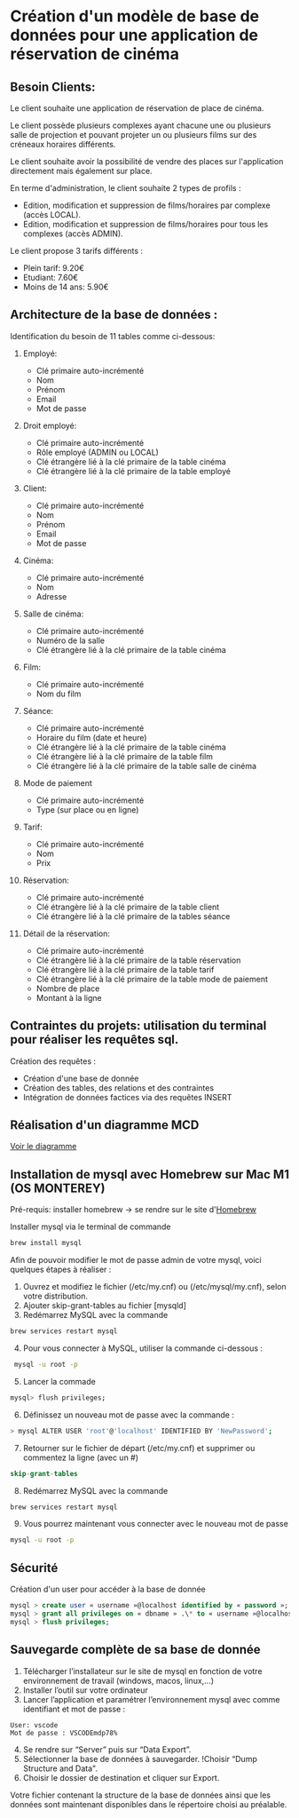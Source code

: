 # Création d'un modèle de base de données pour une application de réservation de cinéma

## Besoin Clients:

Le client souhaite une application de réservation de place de cinéma.

Le client possède plusieurs complexes ayant chacune une ou plusieurs salle de projection et pouvant projeter un ou plusieurs films sur des créneaux horaires différents.

Le client souhaite avoir la possibilité de vendre des places sur l'application directement mais également sur place.

En terme d'administration, le client souhaite 2 types de profils :

- Edition, modification et suppression de films/horaires par complexe (accès LOCAL).
- Edition, modification et suppression de films/horaires pour tous les complexes (accès ADMIN).

Le client propose 3 tarifs différents :

- Plein tarif: 9.20€
- Etudiant: 7.60€
- Moins de 14 ans: 5.90€

## Architecture de la base de données :

Identification du besoin de 11 tables comme ci-dessous:

1. Employé:

   - Clé primaire auto-incrémenté
   - Nom
   - Prénom
   - Email
   - Mot de passe

2. Droit employé:

   - Clé primaire auto-incrémenté
   - Rôle employé (ADMIN ou LOCAL)
   - Clé étrangère lié à la clé primaire de la table cinéma
   - Clé étrangère lié à la clé primaire de la table employé

3. Client:

   - Clé primaire auto-incrémenté
   - Nom
   - Prénom
   - Email
   - Mot de passe

4. Cinéma:

   - Clé primaire auto-incrémenté
   - Nom
   - Adresse

5. Salle de cinéma:

   - Clé primaire auto-incrémenté
   - Numéro de la salle
   - Clé étrangère lié à la clé primaire de la table cinéma

6. Film:

   - Clé primaire auto-incrémenté
   - Nom du film

7. Séance:

   - Clé primaire auto-incrémenté
   - Horaire du film (date et heure)
   - Clé étrangère lié à la clé primaire de la table cinéma
   - Clé étrangère lié à la clé primaire de la table film
   - Clé étrangère lié à la clé primaire de la table salle de cinéma

8. Mode de paiement

   - Clé primaire auto-incrémenté
   - Type (sur place ou en ligne)

9. Tarif:

   - Clé primaire auto-incrémenté
   - Nom
   - Prix

10. Réservation:

    - Clé primaire auto-incrémenté
    - Clé étrangère lié à la clé primaire de la table client
    - Clé étrangère lié à la clé primaire de la tables séance

11. Détail de la réservation:
    - Clé primaire auto-incrémenté
    - Clé étrangère lié à la clé primaire de la table réservation
    - Clé étrangère lié à la clé primaire de la table tarif
    - Clé étrangère lié à la clé primaire de la table mode de paiement
    - Nombre de place
    - Montant à la ligne

## Contraintes du projets: utilisation du terminal pour réaliser les requêtes sql.

Création des requêtes :

- Création d'une base de donnée
- Création des tables, des relations et des contraintes
- Intégration de données factices via des requêtes INSERT

## Réalisation d'un diagramme MCD

[Voir le diagramme](https://github.com/mgilbert82/salle-de-cinema/blob/main/Diag%20MCD.jpg)

## Installation de mysql avec Homebrew sur Mac M1 (OS MONTEREY)

Pré-requis: installer homebrew -> se rendre sur le site d'[Homebrew](https://docs.brew.sh/Installation)

Installer mysql via le terminal de commande

```bash
brew install mysql
```

Afin de pouvoir modifier le mot de passe admin de votre mysql, voici quelques étapes à réaliser :

1. Ouvrez et modifiez le fichier (/etc/my.cnf) ou (/etc/mysql/my.cnf), selon votre distribution.
2. Ajouter skip-grant-tables au fichier [mysqld]
3. Redémarrez MySQL avec la commande

```bash
brew services restart mysql
```

4. Pour vous connecter à MySQL, utiliser la commande ci-dessous :

```bash
 mysql -u root -p
```

5. Lancer la commade

```bash
mysql> flush privileges;
```

6. Définissez un nouveau mot de passe avec la commande :

```bash
> mysql ALTER USER 'root'@'localhost' IDENTIFIED BY 'NewPassword';
```

7. Retourner sur le fichier de départ (/etc/my.cnf) et supprimer ou commentez la ligne (avec un #)

```sql
skip-grant-tables
```

8. Redémarrez MySQL avec la commande

```bash
brew services restart mysql
```

9. Vous pourrez maintenant vous connecter avec le nouveau mot de passe

```bash
mysql -u root -p
```

## Sécurité

Création d'un user pour accéder à la base de donnée

```sql
mysql > create user « username »@localhost identified by « password »;
mysql > grant all privileges on « dbname » .\* to « username »@localhost;
mysql > flush privileges;
```

## Sauvegarde complète de sa base de donnée

1. Télécharger l’installateur sur le site de mysql en fonction de votre environnement de travail (windows, macos, linux,...)
2. Installer l’outil sur votre ordinateur
3. Lancer l’application et paramétrer l’environnement mysql avec comme identifiant et mot de passe :

```
User: vscode
Mot de passe : VSCODEmdp78%
```

4. Se rendre sur “Server” puis sur “Data Export”.
5. Sélectionner la base de données à sauvegarder. !Choisir “Dump Structure and Data".
6. Choisir le dossier de destination et cliquer sur Export.

Votre fichier contenant la structure de la base de données ainsi que les données sont maintenant disponibles dans le répertoire choisi au préalable.
